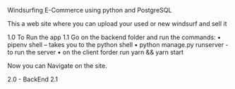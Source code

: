 Windsurfing E-Commerce using python and PostgreSQL

This a web site where you can upload your used or new windsurf and sell it 

1.0 To Run the app
1.1 Go on the backend folder and run the commands:
    • pipenv shell – takes you to the python shell
    • python manage.py runserver -  to run the server
    • on the client forder run yarn && yarn start
      
Now you can Navigate on the site.

2.0 - BackEnd
2.1 
